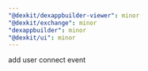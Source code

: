 ```yaml
---
"@dexkit/dexappbuilder-viewer": minor
"@dexkit/exchange": minor
"dexappbuilder": minor
"@dexkit/ui": minor
---
```


add user connect event
